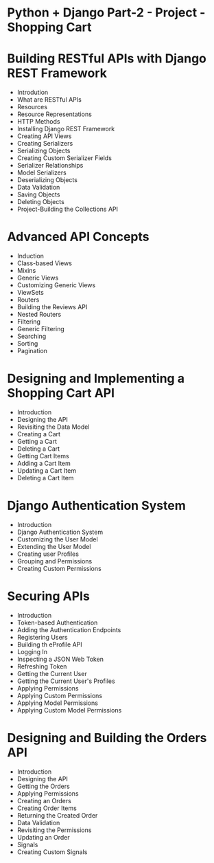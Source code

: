 # Python + Django Part-2 - Project - Shopping Cart

# Building RESTful APIs with  Django REST Framework
- Introdution
- What are RESTful APIs
- Resources
- Resource Representations
- HTTP Methods
- Installing Django REST Framework
- Creating API Views
- Creating Serializers
- Serializing Objects
- Creating Custom Serializer Fields
- Serializer Relationships
- Model Serializers
- Deserializing Objects
- Data Validation
- Saving Objects
- Deleting Objects
- Project-Building the Collections API

# Advanced API Concepts
- Induction
- Class-based Views
- Mixins
- Generic Views
- Customizing Generic Views
- ViewSets
- Routers
- Building the Reviews API
- Nested Routers
- Filtering
- Generic Filtering
- Searching 
- Sorting
- Pagination

# Designing and Implementing a Shopping Cart API
- Introduction
- Designing the API
- Revisiting the Data Model
- Creating a Cart
- Getting a Cart
- Deleting a Cart
- Getting Cart Items
- Adding a Cart Item
- Updating a Cart Item
- Deleting a Cart Item

# Django Authentication System
- Introduction
- Django Authentication System
- Customizing the User Model
- Extending the User Model
- Creating user Profiles
- Grouping and Permissions
- Creating Custom Permissions

# Securing APIs
- Introduction
- Token-based Authentication
- Adding the Authentication Endpoints
- Registering Users
- Building th eProfile API
- Logging In
- Inspecting a JSON Web Token
- Refreshing Token
- Getting the Current User
- Getting the Current User's Profiles
- Applying Permissions
- Applying Custom Permissions
- Applying Model Permissions
- Applying Custom Model Permissions

# Designing and Building the Orders API
- Introduction
- Designing the API
- Getting the Orders
- Applying Permissions
- Creating an Orders
- Creating Order Items
- Returning the Created Order
- Data Validation
- Revisiting the Permissions
- Updating an Order
- Signals
- Creating Custom Signals
